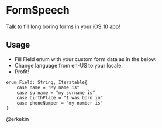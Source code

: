 # FormSpeech
Talk to fill long boring forms in your iOS 10 app!

## Usage
- Fill Field enum with your custom form data as in the below.
- Change language from en-US to your locale.
- Profit!
```
enum Field: String, Iteratable{
    case name = "My name is"
    case surname = "my surname is"
    case birthPlace = "I was born in"
    case phoneNumber = "my number is"
}
```


@erkekin